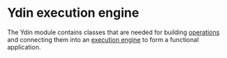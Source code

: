 Ydin execution engine
=====================

The Ydin module contains classes that are needed for building
[operations](PiiOperation) and connecting them into an [execution
engine](PiiEngine) to form a functional application.
